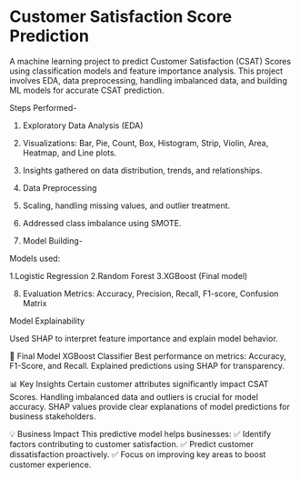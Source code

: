 # Customer Satisfaction Score Prediction
A machine learning project to predict Customer Satisfaction (CSAT) Scores using classification models and feature importance analysis. This project involves EDA, data preprocessing, handling imbalanced data, and building ML models for accurate CSAT prediction.

Steps Performed-
1. Exploratory Data Analysis (EDA)

2. Visualizations: Bar, Pie, Count, Box, Histogram, Strip, Violin, Area, Heatmap, and Line plots.

3. Insights gathered on data distribution, trends, and relationships.

4. Data Preprocessing

5. Scaling, handling missing values, and outlier treatment.

6. Addressed class imbalance using SMOTE.

7. Model Building-

Models used:

1.Logistic Regression
2.Random Forest
3.XGBoost (Final model)

8. Evaluation Metrics: Accuracy, Precision, Recall, F1-score, Confusion Matrix

Model Explainability

Used SHAP to interpret feature importance and explain model behavior.

🚀 Final Model
XGBoost Classifier
Best performance on metrics: Accuracy, F1-Score, and Recall.
Explained predictions using SHAP for transparency.

📊 Key Insights
Certain customer attributes significantly impact CSAT Scores.
Handling imbalanced data and outliers is crucial for model accuracy.
SHAP values provide clear explanations of model predictions for business stakeholders.

💡 Business Impact
This predictive model helps businesses:
✅ Identify factors contributing to customer satisfaction.
✅ Predict customer dissatisfaction proactively.
✅ Focus on improving key areas to boost customer experience.

